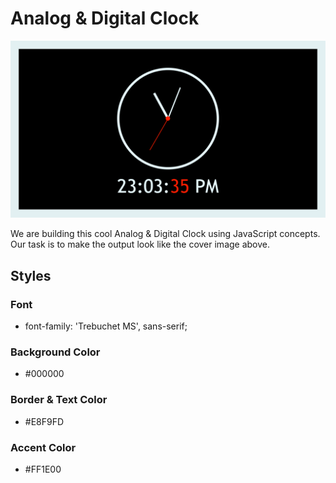 # Analog & Digital Clock

![Cover Image](https://raw.githubusercontent.com/tiluckdave/acdc-boilerplate/master/designs/cover.png)

We are building this cool Analog & Digital Clock using JavaScript concepts. Our task is to make the output look like the cover image above.

## Styles

### Font
- font-family: 'Trebuchet MS', sans-serif;

### Background Color
- #000000

### Border & Text Color
- #E8F9FD

### Accent Color
- #FF1E00
